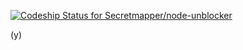 ﻿[ ![Codeship Status for Secretmapper/node-unblocker](https://codeship.io/projects/8e52c130-13d8-0132-f99b-7e766fb00fe0/status)](https://codeship.io/projects/33354)

(y)